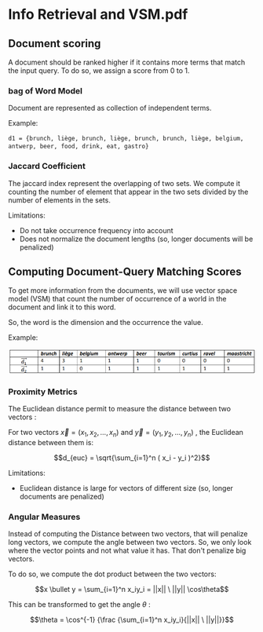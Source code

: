 # Info Retrieval and VSM.pdf

## Document scoring

A document should be ranked higher if it contains more terms that match the input query. To do so, we assign a score from 0 to 1.

### bag of Word Model

Document are represented as collection of independent terms. 

Example:

```
d1 = {brunch, liège, brunch, liège, brunch, brunch, liège, belgium, antwerp, beer, food, drink, eat, gastro}
```

### Jaccard Coefficient

The jaccard index represent the overlapping of two sets. We compute it counting the number of element that appear in the two sets divided by the number of elements in the sets.

Limitations:
- Do not take occurrence frequency into account
- Does not normalize the document lengths (so, longer documents will be penalized)

## Computing Document-Query Matching Scores

To get more information from the documents, we will use vector space model (VSM) that count the number of occurrence of a world in the document and link it to this word.

So, the word is the dimension and the occurrence the value.

Example:

![](attachments/Pasted%20image%2020241227113703.png)

### Proximity Metrics

The Euclidean distance permit to measure the distance between two vectors :

For two vectors $\vec x = (x_1, x_2, ..., x_n)$ and $\vec y = (y_1, y_2, ..., y_n)$ , the Euclidean distance between them is:

$$d_{euc} = \sqrt{\sum_{i=1}^n ( x_i - y_i )^2}$$

Limitations:
- Euclidean distance is large for vectors of different size (so, longer documents are penalized)

### Angular Measures

Instead of computing the Distance between two vectors, that will penalize long vectors, we compute the angle between two vectors. So, we only look where the vector points and not what value it has. That don't penalize big vectors.

To do so, we compute the dot product between the two vectors:

$$x \bullet y = \sum_{i=1}^n x_iy_i = ||x|| \ ||y|| \cos\theta$$

This can be transformed to get the angle $\theta$ :

$$\theta = \cos^{-1} {\frac {\sum_{i=1}^n x_iy_i}{||x|| \ ||y||}}$$